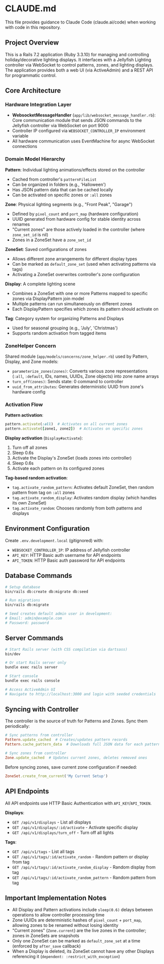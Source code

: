 # CLAUDE.md

This file provides guidance to Claude Code (claude.ai/code) when working with code in this repository.

## Project Overview

This is a Rails 7.2 application (Ruby 3.3.10) for managing and controlling holiday/decorative lighting displays. It interfaces with a Jellyfish Lighting controller via WebSocket to control patterns, zones, and lighting displays. The application provides both a web UI (via ActiveAdmin) and a REST API for programmatic control.

## Core Architecture

### Hardware Integration Layer
- **WebsocketMessageHandler** (`app/lib/websocket_message_handler.rb`): Core communication module that sends JSON commands to the Jellyfish controller via WebSocket on port 9000
- Controller IP configured via `WEBSOCKET_CONTROLLER_IP` environment variable
- All hardware communication uses EventMachine for async WebSocket connections

### Domain Model Hierarchy

**Pattern**: Individual lighting animations/effects stored on the controller
- Cached from controller's `patternFileList`
- Can be organized in folders (e.g., 'Halloween')
- Has JSON pattern data that can be cached locally
- Can be activated on specific zones or `:all` zones

**Zone**: Physical lighting segments (e.g., "Front Peak", "Garage")
- Defined by `pixel_count` and `port_map` (hardware configuration)
- UUID generated from hardware config for stable identity across renames
- "Current zones" are those actively loaded in the controller (where `zone_set_id` is nil)
- Zones in a ZoneSet have a `zone_set_id`

**ZoneSet**: Saved configurations of zones
- Allows different zone arrangements for different display types
- Can be marked as `default_zone_set` (used when activating patterns via tags)
- Activating a ZoneSet overwrites controller's zone configuration

**Display**: A complete lighting scene
- Combines a ZoneSet with one or more Patterns mapped to specific zones via DisplayPattern join model
- Multiple patterns can run simultaneously on different zones
- Each DisplayPattern specifies which zones its pattern should activate on

**Tag**: Category system for organizing Patterns and Displays
- Used for seasonal grouping (e.g., 'July', 'Christmas')
- Supports random activation from tagged items

### ZoneHelper Concern
Shared module (`app/models/concerns/zone_helper.rb`) used by Pattern, Display, and Zone models:
- `parameterize_zones(zones)`: Converts various zone representations (`:all`, `:default`, IDs, names, UUIDs, Zone objects) into zone name arrays
- `turn_off(zones)`: Sends state: 0 command to controller
- `uuid_from_attributes`: Generates deterministic UUID from zone's hardware config

### Activation Flow

**Pattern activation**:
```ruby
pattern.activate(:all)  # Activates on all current zones
pattern.activate([zone1, zone2])  # Activates on specific zones
```

**Display activation** (`Display#activate`):
1. Turn off all zones
2. Sleep 0.6s
3. Activate the Display's ZoneSet (loads zones into controller)
4. Sleep 0.6s
5. Activate each pattern on its configured zones

**Tag-based random activation**:
- `tag.activate_random_pattern`: Activates default ZoneSet, then random pattern from tag on `:all` zones
- `tag.activate_random_display`: Activates random display (which handles its own ZoneSet)
- `tag.activate_random`: Chooses randomly from both patterns and displays

## Environment Configuration

Create `.env.development.local` (gitignored) with:
- `WEBSOCKET_CONTROLLER_IP`: IP address of Jellyfish controller
- `API_KEY`: HTTP Basic auth username for API endpoints
- `API_TOKEN`: HTTP Basic auth password for API endpoints

## Database Commands

```bash
# Setup database
bin/rails db:create db:migrate db:seed

# Run migrations
bin/rails db:migrate

# Seed creates default admin user in development:
# Email: admin@example.com
# Password: password
```

## Server Commands

```bash
# Start Rails server (with CSS compilation via dartsass)
bin/dev

# Or start Rails server only
bundle exec rails server

# Start console
bundle exec rails console

# Access ActiveAdmin UI
# Navigate to http://localhost:3000 and login with seeded credentials
```

## Syncing with Controller

The controller is the source of truth for Patterns and Zones. Sync them periodically:

```ruby
# Sync patterns from controller
Pattern.update_cached  # Creates/updates pattern records
Pattern.cache_pattern_data  # Downloads full JSON data for each pattern

# Sync zones from controller
Zone.update_cached  # Updates current zones, deletes removed ones
```

Before syncing zones, save current zone configuration if needed:
```ruby
ZoneSet.create_from_current('My Current Setup')
```

## API Endpoints

All API endpoints use HTTP Basic Authentication with `API_KEY`/`API_TOKEN`.

**Displays**:
- `GET /api/v1/displays` - List all displays
- `GET /api/v1/displays/:id/activate` - Activate specific display
- `GET /api/v1/displays/turn_off` - Turn off all lights

**Tags**:
- `GET /api/v1/tags` - List all tags
- `GET /api/v1/tags/:id/activate_random` - Random pattern or display from tag
- `GET /api/v1/tags/:id/activate_random_display` - Random display from tag
- `GET /api/v1/tags/:id/activate_random_pattern` - Random pattern from tag

## Important Implementation Notes

- All Display and Pattern activations include `sleep(0.6)` delays between operations to allow controller processing time
- Zone UUIDs are deterministic hashes of `pixel_count` + `port_map`, allowing zones to be renamed without losing identity
- "Current zones" (`Zone.current`) are the live zones in the controller; zones in ZoneSets are snapshots
- Only one ZoneSet can be marked as `default_zone_set` at a time (enforced by `after_save` callback)
- When a Display is deleted, its ZoneSet cannot have any other Displays referencing it (`dependent: :restrict_with_exception`)